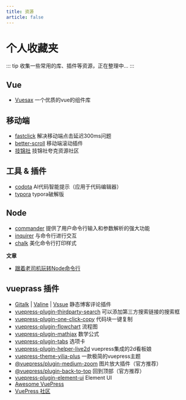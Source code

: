 ```yaml
---
title: 资源
article: false
---
```

# 个人收藏夹

::: tip
收集一些常用的库、插件等资源，正在整理中...
:::

## Vue
- [Vuesax](https://vuesax.com/) 一个优质的vue的组件库

## 移动端
- [fastclick](https://github.com/ftlabs/fastclick) 解决移动端点击延迟300ms问题
- [better-scroll](https://github.com/ustbhuangyi/better-scroll) 移动端滚动插件
- [技锦社](http://jjs8.ysepan.com/) 技锦社夸克资源社区


## 工具 & 插件
* [codota](https://www.codota.com/) AI代码智能提示（应用于代码编辑器）
* [typora](https://pan.quark.cn/s/14a74e91626f) typora破解版


## Node
- [commander](https://github.com/tj/commander.js) 提供了用户命令行输入和参数解析的强大功能
- [inquirer](https://github.com/SBoudrias/Inquirer.js) 与命令行进行交互
- [chalk](https://github.com/chalk/chalk) 美化命令行打印样式

**文章**
- [跟着老司机玩转Node命令行](https://blog.csdn.net/qq_41903941/article/details/90259369)



## vueprass 插件
- [Gitalk](https://github.com/gitalk/gitalk) |
[Valine](https://github.com/xCss/Valine) |
[Vssue](https://github.com/meteorlxy/vssue) 静态博客评论插件
- [vuepress-plugin-thirdparty-search](https://github.com/xugaoyi/vuepress-plugin-thirdparty-search) 可以添加第三方搜索链接的搜索框
- [vuepress-plugin-one-click-copy](https://www.npmjs.com/package/vuepress-plugin-one-click-copy) 代码块一键复制
- [vuepress-plugin-flowchart](https://flowchart.vuepress.ulivz.com/) 流程图
- [vuepress-plugin-mathjax](https://vuepress.github.io/zh/plugins/mathjax/) 数学公式
- [vuepress-plugin-tabs](https://superbiger.github.io/vuepress-plugin-tabs/) 选项卡
- [vuepress-plugin-helper-live2d](https://github.com/JoeyBling/vuepress-plugin-helper-live2d) vuepress集成的2d看板娘
- [vuepress-theme-yilia-plus](https://github.com/JoeyBling/vuepress-theme-yilia-plus) 一款极简的vuepress主题
- [@vuepress/plugin-medium-zoom](https://vuepress.vuejs.org/zh/plugin/official/plugin-medium-zoom.html) 图片放大插件（官方推荐）
- [@vuepress/plugin-back-to-top](https://vuepress.vuejs.org/zh/plugin/official/plugin-back-to-top.html) 回到顶部（官方推荐）
- [vuepress-plugin-element-ui](https://lq782655835.github.io/vuepress-plugin-element-ui/) Element UI
- [Awesome VuePress](https://github.com/vuepressjs/awesome-vuepress)
- [VuePress 社区](https://vuepress.github.io/zh/)

<Comment></Comment>